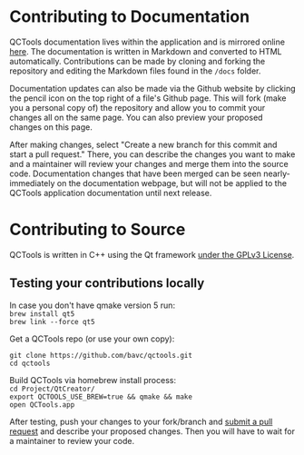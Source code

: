 # Contributing to Documentation

QCTools documentation lives within the application and is mirrored online [here](http://bavc.github.io/qctools/). The documentation is written in Markdown and converted to HTML automatically. Contributions can be made by cloning and forking the repository and editing the Markdown files found in the `/docs` folder.

Documentation updates can also be made via the Github website by clicking the pencil icon on the top right of a file's Github page. This will fork (make you a personal copy of) the repository and allow you to commit your changes all on the same page. You can also preview your proposed changes on this page.

After making changes, select "Create a new branch for this commit and start a pull request." There, you can describe the changes you want to make and a maintainer will review your changes and merge them into the source code. Documentation changes that have been merged can be seen nearly-immediately on the documentation webpage, but will not be applied to the QCTools application documentation until next release.

# Contributing to Source

QCTools is written in C++ using the Qt framework [under the GPLv3 License](https://github.com/bavc/qctools/blob/master/License.html).

## Testing your contributions locally

In case you don't have qmake version 5 run:  
`brew install qt5`  
`brew link --force qt5`  

Get a QCTools repo (or use your own copy):  

`git clone https://github.com/bavc/qctools.git`  
`cd qctools`  

Build QCTools via homebrew install process:  
`cd Project/QtCreator/`  
`export QCTOOLS_USE_BREW=true && qmake && make`  
`open QCTools.app`  

After testing, push your changes to your fork/branch and [submit a pull request](https://github.com/bavc/qctools/compare?expand=1) and describe your proposed changes. Then you will have to wait for a maintainer to review your code.
